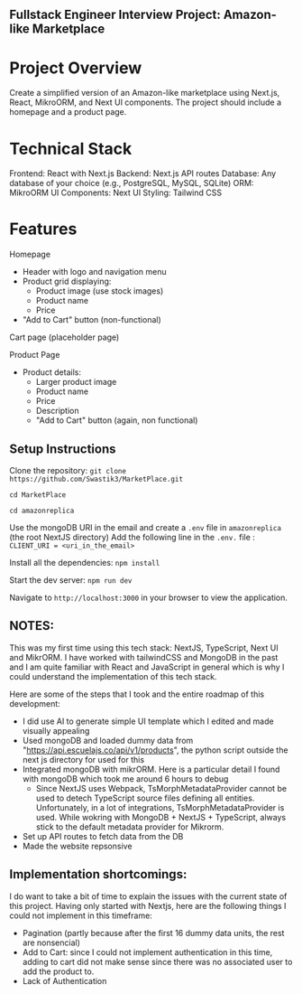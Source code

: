 ## Fullstack Engineer Interview Project: Amazon-like Marketplace
# Project Overview
Create a simplified version of an Amazon-like marketplace using Next.js, React, MikroORM, and Next UI components. The project should include a homepage and a product page.

# Technical Stack
Frontend: React with Next.js
Backend: Next.js API routes
Database: Any database of your choice (e.g., PostgreSQL, MySQL, SQLite)
ORM: MikroORM
UI Components: Next UI
Styling: Tailwind CSS

# Features

Homepage
- Header with logo and navigation menu
- Product grid displaying:
    - Product image (use stock images)
    - Product name
    - Price
- "Add to Cart" button (non-functional)

Cart page (placeholder page)


Product Page
- Product details:
    - Larger product image
    - Product name
    - Price
    - Description
    - "Add to Cart" button (again, non functional)

## Setup Instructions

Clone the repository:
`git clone https://github.com/Swastik3/MarketPlace.git`
 
`cd MarketPlace`
 
`cd amazonreplica`

Use the mongoDB URI in the email and create a `.env` file in `amazonreplica` (the root NextJS directory)
Add the following line in the `.env.` file : `CLIENT_URI = <uri_in_the_email>`



Install all the dependencies: `npm install`

Start the dev server: `npm run dev`

Navigate to `http://localhost:3000` in your browser to view the application.

## NOTES:

This was my first time using this tech stack: NextJS, TypeScript, Next UI and MikrORM. I have worked with tailwindCSS and MongoDB in the past and I am quite familiar with React and JavaScript in general which is why I could understand the implementation of this tech stack.

Here are some of the steps that I took and the entire roadmap of this development:
- I did use AI to generate simple UI template which I edited and made visually appealing
- Used mongoDB and loaded dummy data from "https://api.escuelajs.co/api/v1/products", the python script outside the next js directory for used for this
- Integrated mongoDB with mikrORM. Here is a particular detail I found with mongoDB which took me around 6 hours to debug
    - Since NextJS uses Webpack, TsMorphMetadataProvider cannot be used to detech TypeScript source files defining all entities. Unfortunately, in a lot of integrations, TsMorphMetadataProvider is used. While wokring with MongoDB + NextJS + TypeScript, always stick to the default metadata provider for Mikrorm.
- Set up API routes to fetch data from the DB 
- Made the website repsonsive

## Implementation shortcomings:
I do want to take a bit of time to explain the issues with the current state of this project. Having only started with Nextjs, here are the following things I could not implement in this timeframe:
- Pagination (partly because after the first 16 dummy data units, the rest are nonsencial)
- Add to Cart: since I could not implement authentication in this time, adding to cart did not make sense since there was no associated user to add the product to.
- Lack of Authentication
